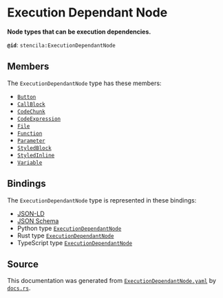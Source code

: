 # Execution Dependant Node

**Node types that can be execution dependencies.**

**`@id`**: `stencila:ExecutionDependantNode`

## Members

The `ExecutionDependantNode` type has these members:

- [`Button`](https://github.com/stencila/stencila/blob/main/docs/reference/schema/flow/button.md)
- [`CallBlock`](https://github.com/stencila/stencila/blob/main/docs/reference/schema/flow/call-block.md)
- [`CodeChunk`](https://github.com/stencila/stencila/blob/main/docs/reference/schema/code/code-chunk.md)
- [`CodeExpression`](https://github.com/stencila/stencila/blob/main/docs/reference/schema/code/code-expression.md)
- [`File`](https://github.com/stencila/stencila/blob/main/docs/reference/schema/works/file.md)
- [`Function`](https://github.com/stencila/stencila/blob/main/docs/reference/schema/flow/function.md)
- [`Parameter`](https://github.com/stencila/stencila/blob/main/docs/reference/schema/flow/parameter.md)
- [`StyledBlock`](https://github.com/stencila/stencila/blob/main/docs/reference/schema/style/styled-block.md)
- [`StyledInline`](https://github.com/stencila/stencila/blob/main/docs/reference/schema/style/styled-inline.md)
- [`Variable`](https://github.com/stencila/stencila/blob/main/docs/reference/schema/flow/variable.md)

## Bindings

The `ExecutionDependantNode` type is represented in these bindings:

- [JSON-LD](https://stencila.org/ExecutionDependantNode.jsonld)
- [JSON Schema](https://stencila.org/ExecutionDependantNode.schema.json)
- Python type [`ExecutionDependantNode`](https://github.com/stencila/stencila/blob/main/python/python/stencila/types/execution_dependant_node.py)
- Rust type [`ExecutionDependantNode`](https://github.com/stencila/stencila/blob/main/rust/schema/src/types/execution_dependant_node.rs)
- TypeScript type [`ExecutionDependantNode`](https://github.com/stencila/stencila/blob/main/ts/src/types/ExecutionDependantNode.ts)

## Source

This documentation was generated from [`ExecutionDependantNode.yaml`](https://github.com/stencila/stencila/blob/main/schema/ExecutionDependantNode.yaml) by [`docs.rs`](https://github.com/stencila/stencila/blob/main/rust/schema-gen/src/docs.rs).